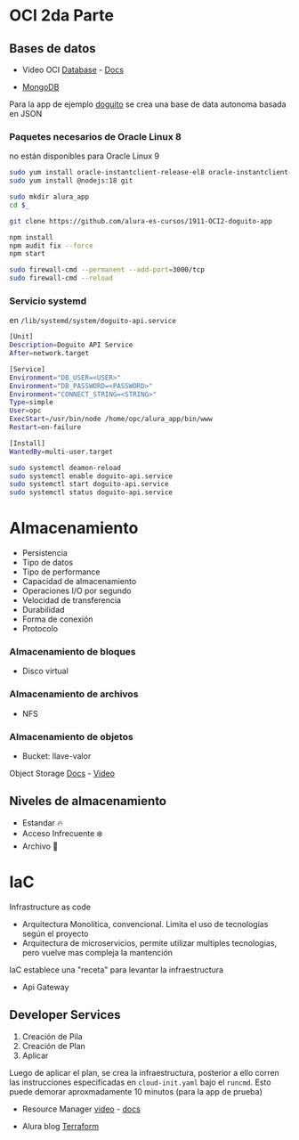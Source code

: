 # OCI 2da Parte

## Bases de datos

- Video OCI [Database](https://youtu.be/F4-sxIsnbKI) -
[Docs](https://docs.oracle.com/es-ww/iaas/Content/home.htm)

- [MongoDB](https://docs.oracle.com/en/cloud/paas/autonomous-database/adbsa/mongo-using-oracle-database-api-mongodb.html)

Para la app de ejemplo
[doguito](https://github.com/alura-es-cursos/1911-OCI2-doguito-app)
se crea una base de data autonoma basada en JSON

### Paquetes necesarios de Oracle Linux 8

no están disponibles para  Oracle Linux 9

```sh
sudo yum install oracle-instantclient-release-el8 oracle-instantclient-basic
sudo yum install @nodejs:18 git
```

```sh
sudo mkdir alura_app
cd $_

git clone https://github.com/alura-es-cursos/1911-OCI2-doguito-app

npm install
npm audit fix --force
npm start

sudo firewall-cmd --permanent --add-port=3000/tcp
sudo firewall-cmd --reload
```

### Servicio systemd

en `/lib/systemd/system/doguito-api.service`

```sh
[Unit]
Description=Doguito API Service
After=network.target

[Service]
Environment="DB_USER=<USER>"
Environment="DB_PASSWORD=<PASSWORD>"
Environment="CONNECT_STRING=<STRING>"
Type=simple
User=opc
ExecStart=/usr/bin/node /home/opc/alura_app/bin/www
Restart=on-failure

[Install]
WantedBy=multi-user.target
```

```sh
sudo systemctl deamon-reload
sudo systemctl enable doguito-api.service
sudo systemctl start doguito-api.service
sudo systemctl status doguito-api.service
```

# Almacenamiento

- Persistencia
- Tipo de datos
- Tipo de performance
- Capacidad de almacenamiento
- Operaciones I/O por segundo
- Velocidad de transferencia
- Durabilidad
- Forma de conexión
- Protocolo

### Almacenamiento de bloques

- Disco virtual

### Almacenamiento de archivos

- NFS

### Almacenamiento de objetos

- Bucket: llave-valor

Object Storage [Docs](https://docs.oracle.com/es-ww/iaas/Content/home.htm) -
[Video](https://www.youtube.com/watch?v=IePCpBGza0k)

## Niveles de almacenamiento

- Estandar 🔥️
- Acceso Infrecuente ❄️
- Archivo 🥶️

# IaC

Infrastructure as code

- Arquitectura Monolítica, convencional. Limita el uso de tecnologías según
el proyecto
- Arquitectura de microservicios, permite utilizar multiples tecnologias, pero
vuelve mas compleja la mantención

IaC establece una "receta" para levantar la infraestructura

- Api Gateway

## Developer Services

1. Creación de Pila
2. Creación de Plan
3. Aplicar

Luego de aplicar el plan, se crea la infraestructura, posterior a ello corren
las instrucciones especificadas en `cloud-init.yaml` bajo el `runcmd`. Esto
puede demorar aproxmadamente 10 minutos (para la app de prueba)

- Resource Manager [video](https://www.youtube.com/watch?v=btnRgK36LnE) -
[docs](https://docs.oracle.com/es-ww/iaas/Content/home.htm)

- Alura blog [Terraform](https://www.aluracursos.com/blog/conociendo-terraform)
